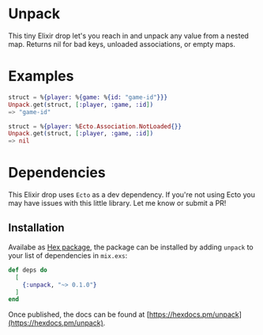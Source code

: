 # Unpack

This tiny Elixir drop let's you reach in and unpack any value from a nested map. Returns nil for bad keys, unloaded associations, or empty maps.

# Examples
```elixir
struct = %{player: %{game: %{id: "game-id"}}}
Unpack.get(struct, [:player, :game, :id])
=> "game-id"

struct = %{player: %Ecto.Association.NotLoaded{}}
Unpack.get(struct, [:player, :game, :id])
=> nil
```

# Dependencies
This Elixir drop uses `Ecto` as a dev dependency. If you're not using Ecto you may have issues with this little library. Let me know or submit a PR!

## Installation

Availabe as [Hex package](https://hex.pm/packages/unpack), the package can be installed by adding `unpack` to your list of dependencies in `mix.exs`:

```elixir
def deps do
  [
    {:unpack, "~> 0.1.0"}
  ]
end
```

Once published, the docs can be found at [https://hexdocs.pm/unpack](https://hexdocs.pm/unpack).
